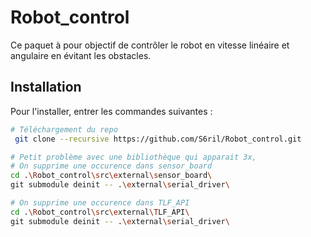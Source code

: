 # Robot_control

Ce paquet à pour objectif de contrôler le robot en vitesse linéaire et angulaire en évitant les obstacles.


## Installation

Pour l'installer, entrer les commandes suivantes :

```bash
# Téléchargement du repo
 git clone --recursive https://github.com/S6ril/Robot_control.git

# Petit problème avec une bibliothèque qui apparait 3x,
# On supprime une occurence dans sensor_board
cd .\Robot_control\src\external\sensor_board\
git submodule deinit -- .\external\serial_driver\

# On supprime une occurence dans TLF_API
cd .\Robot_control\src\external\TLF_API\
git submodule deinit -- .\external\serial_driver\
```


